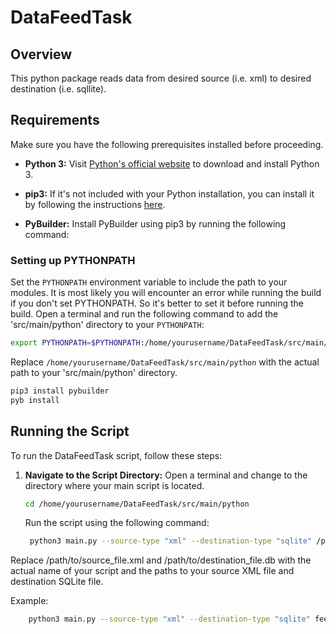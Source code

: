 # DataFeedTask

## Overview

This python package reads data from desired source (i.e. xml) to desired destination (i.e. sqllite).

## Requirements


Make sure you have the following prerequisites installed before proceeding.

- **Python 3:** Visit [Python's official website](https://www.python.org/) to download and install Python 3.
  
- **pip3:** If it's not included with your Python installation, you can install it by following the instructions [here](https://pip.pypa.io/en/stable/installation/).

- **PyBuilder:** Install PyBuilder using pip3 by running the following command:

### Setting up PYTHONPATH

Set the `PYTHONPATH` environment variable to include the path to your modules. It is most likely you will encounter an error while running the build if you don't set PYTHONPATH. So it's better to set it before running the build. Open a terminal and run the following command to add the 'src/main/python' directory to your `PYTHONPATH`:
 ```bash
 export PYTHONPATH=$PYTHONPATH:/home/yourusername/DataFeedTask/src/main/python
 ```
Replace `/home/yourusername/DataFeedTask/src/main/python` with the actual path to your 'src/main/python' directory.

  ```bash
  pip3 install pybuilder
  pyb install
  ```


## Running the Script

To run the DataFeedTask script, follow these steps:

1. **Navigate to the Script Directory:**
   Open a terminal and change to the directory where your main script is located.

   ```bash
   cd /home/yourusername/DataFeedTask/src/main/python
   ```
   Run the script using the following command:
   ```bash
    python3 main.py --source-type "xml" --destination-type "sqlite" /path/to/source_file.xml /path/to/destination_file.db
    ```
  Replace /path/to/source_file.xml and /path/to/destination_file.db with the actual name of your script and the paths to your source XML file and destination SQLite file.

  Example:
  ```bash
      python3 main.py --source-type "xml" --destination-type "sqlite" feed.xml sqlite.db
  ```




